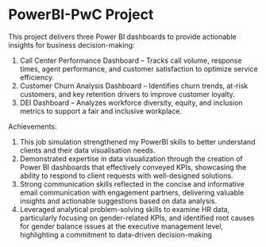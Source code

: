 # PowerBI-PwC Project
This project delivers three Power BI dashboards to provide actionable insights for business decision-making:

1. Call Center Performance Dashboard – Tracks call volume, response times, agent performance, and customer satisfaction to optimize service efficiency.
2. Customer Churn Analysis Dashboard – Identifies churn trends, at-risk customers, and key retention drivers to improve customer loyalty.
3. DEI Dashboard – Analyzes workforce diversity, equity, and inclusion metrics to support a fair and inclusive workplace.

Achievements:
1. This job simulation strengthened my PowerBI skills to better understand clients and their data visualisation needs.
2. Demonstrated expertise in data visualization through the creation of Power BI dashboards that effectively conveyed KPIs, showcasing the ability to respond to client requests with well-designed solutions.
3. Strong communication skills reflected in the concise and informative email communication with engagement partners, delivering valuable insights and actionable suggestions based on data analysis.
4. Leveraged analytical problem-solving skills to examine HR data, particularly focusing on gender-related KPIs, and identified root causes for gender balance issues at the executive management level, highlighting a commitment to data-driven decision-making

